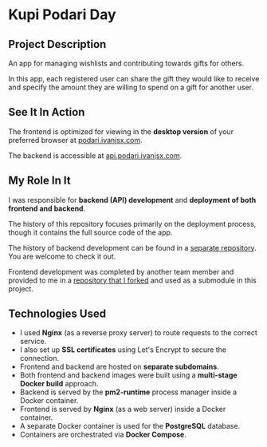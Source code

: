 # Kupi Podari Day

## Project Description

An app for managing wishlists and contributing towards gifts for others.

In this app, each registered user can share the gift they would like to receive and specify the amount they are willing to spend on a gift for another user.

## See It In Action

The frontend is optimized for viewing in the **desktop version** of your preferred browser at [podari.ivanjsx.com](https://podari.ivanjsx.com).

The backend is accessible at [api.podari.ivanjsx.com](https://api.podari.ivanjsx.com).

## My Role In It

I was responsible for **backend (API) development** and **deployment of both frontend and backend**.

The history of this repository focuses primarily on the deployment process, though it contains the full source code of the app.

The history of backend development can be found in a [separate repository](https://github.com/ivanjsx/podari-api-nestjs-jwt-auth). You are welcome to check it out.

Frontend development was completed by another team member and provided to me in a [repository that I forked](https://github.com/yandex-praktikum/kupipodariday-frontend) and used as a submodule in this project.

## Technologies Used

- I used **Nginx** (as a reverse proxy server) to route requests to the correct service.
- I also set up **SSL certificates** using Let's Encrypt to secure the connection.
- Frontend and backend are hosted on **separate subdomains**.
- Both frontend and backend images were built using a **multi-stage Docker build** approach.
- Backend is served by the **pm2-runtime** process manager inside a Docker container.
- Frontend is served by **Nginx** (as a web server) inside a Docker container.
- A separate Docker container is used for the **PostgreSQL** database.
- Containers are orchestrated via **Docker Compose**.
